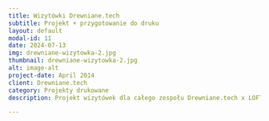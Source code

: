 ```yaml
---
title: Wizytówki Drewniane.tech
subtitle: Projekt + przygotowanie do druku
layout: default
modal-id: 11
date: 2024-07-13
img: drewniane-wizytowka-2.jpg
thumbnail: drewniane-wizytowka-2.jpg
alt: image-alt
project-date: April 2014
client: Drewniane.tech
category: Projekty drukowane
description: Projekt wizytówek dla całego zespołu Drewniane.tech x LOFT IT. Przygotowanie projektu oraz pliku do druku.

---
```

